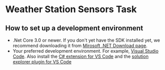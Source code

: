 Weather Station Sensors Task
============================

## How to set up a development environment 

* .Net Core 3.0 or newer. If you don't yet have the SDK installed yet, we recommend downloading it from [Mirosoft .NET Download page](https://dotnet.microsoft.com/download).
* Your preferred development environment. For example, [Visual Studio Code](https://code.visualstudio.com/). Also install the [C# extension for VS Code](https://code.visualstudio.com/docs/languages/dotnet) and the [solution explorer plugin for VS Code](https://marketplace.visualstudio.com/items?itemName=fernandoescolar.vscode-solution-explorer)